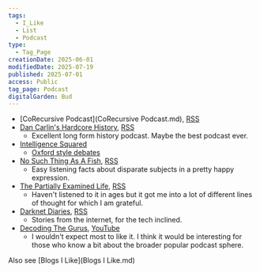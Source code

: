 ```yaml
---
tags:
  - I_Like
  - List
  - Podcast
type:
  - Tag_Page
creationDate: 2025-06-01
modifiedDate: 2025-07-19
published: 2025-07-01
access: Public
tag_page: Podcast
digitalGarden: Bud
---
```


- [CoRecursive Podcast](CoRecursive Podcast.md), [RSS](https://link.chtbl.com/corecursive?id=corecursive&platform=rss)
- [Dan Carlin's Hardcore History](https://www.dancarlin.com/hardcore-history-series/), [RSS](http://feeds.feedburner.com/dancarlin/history?format=xml)
	- Excellent long form history podcast. Maybe the best podcast ever.
- [Intelligence Squared](https://www.intelligencesquared.com/intelligence-squared-podcast/)
	- [Oxford style debates](https://opentodebate.org/what-is-the-oxford-style-debate-format/)
- [No Such Thing As A Fish](https://www.nosuchthingasafish.com/), [RSS](https://audioboom.com/channels/2399216.rss)
	- Easy listening facts about disparate subjects in a pretty happy expression.
- [The Partially Examined Life](https://partiallyexaminedlife.com/), [RSS](https://partiallyexaminedlife.libsyn.com/rss)
	- Haven't listened to it in ages but it got me into a lot of different lines of thought for which I am grateful.
- [Darknet Diaries](https://darknetdiaries.com/), [RSS](https://feeds.megaphone.fm/darknetdiaries)
	- Stories from the internet, for the tech inclined.
- [Decoding The Gurus](https://decoding-the-gurus.captivate.fm/), [YouTube](https://www.youtube.com/@decodingthegurus)
	- I wouldn't expect most to like it. I think it would be interesting for those who know a bit about the broader popular podcast sphere.

Also see [Blogs I Like](Blogs I Like.md)

